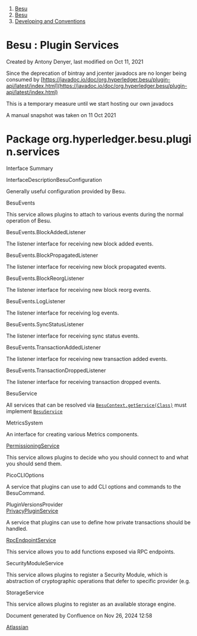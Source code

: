 1. [Besu](index.html)
2. [Besu](Besu_22151173.html)
3. [Developing and Conventions](Developing-and-Conventions_22153909.html)

# Besu : Plugin Services

Created by Antony Denyer, last modified on Oct 11, 2021

Since the deprecation of bintray and jcenter javadocs are no longer being consumed by [https://javadoc.io/doc/org.hyperledger.besu/plugin-api/latest/index.html](https://javadoc.io/doc/org.hyperledger.besu/plugin-api/latest/index.html)

This is a temporary measure until we start hosting our own javadocs

A manual snapshot was taken on 11 Oct 2021

# Package org.hyperledger.besu.plugin.services

Interface Summary

InterfaceDescriptionBesuConfiguration

Generally useful configuration provided by Besu.

BesuEvents

This service allows plugins to attach to various events during the normal operation of Besu.

BesuEvents.BlockAddedListener

The listener interface for receiving new block added events.

BesuEvents.BlockPropagatedListener

The listener interface for receiving new block propagated events.

BesuEvents.BlockReorgListener

The listener interface for receiving new block reorg events.

BesuEvents.LogListener

The listener interface for receiving log events.

BesuEvents.SyncStatusListener

The listener interface for receiving sync status events.

BesuEvents.TransactionAddedListener

The listener interface for receiving new transaction added events.

BesuEvents.TransactionDroppedListener

The listener interface for receiving transaction dropped events.

BesuService

All services that can be resolved via [`BesuContext.getService(Class)`](http://localhost:63342/besu/besu.plugin-api/build/docs/javadoc/org/hyperledger/besu/plugin/BesuContext.html#getService%28java.lang.Class%29) must implement [`BesuService`](http://localhost:63342/besu/besu.plugin-api/build/docs/javadoc/org/hyperledger/besu/plugin/services/BesuService.html "interface in org.hyperledger.besu.plugin.services")

MetricsSystem

An interface for creating various Metrics components.

[PermissioningService](PermissioningService_22155064.html)

This service allows plugins to decide who you should connect to and what you should send them.

PicoCLIOptions

A service that plugins can use to add CLI options and commands to the BesuCommand.

PluginVersionsProvider  
[PrivacyPluginService](PrivacyPluginService_22155066.html)

A service that plugins can use to define how private transactions should be handled.

[RpcEndpointService](RpcEndpointService_22155069.html)

This service allows you to add functions exposed via RPC endpoints.

SecurityModuleService

This service allows plugins to register a Security Module, which is abstraction of cryptographic operations that defer to specific provider (e.g.

StorageService

This service allows plugins to register as an available storage engine.

Document generated by Confluence on Nov 26, 2024 12:58

[Atlassian](http://www.atlassian.com/)
